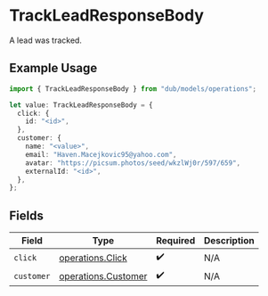 # TrackLeadResponseBody

A lead was tracked.

## Example Usage

```typescript
import { TrackLeadResponseBody } from "dub/models/operations";

let value: TrackLeadResponseBody = {
  click: {
    id: "<id>",
  },
  customer: {
    name: "<value>",
    email: "Haven.Macejkovic95@yahoo.com",
    avatar: "https://picsum.photos/seed/wkzlWj0r/597/659",
    externalId: "<id>",
  },
};
```

## Fields

| Field                                                      | Type                                                       | Required                                                   | Description                                                |
| ---------------------------------------------------------- | ---------------------------------------------------------- | ---------------------------------------------------------- | ---------------------------------------------------------- |
| `click`                                                    | [operations.Click](../../models/operations/click.md)       | :heavy_check_mark:                                         | N/A                                                        |
| `customer`                                                 | [operations.Customer](../../models/operations/customer.md) | :heavy_check_mark:                                         | N/A                                                        |